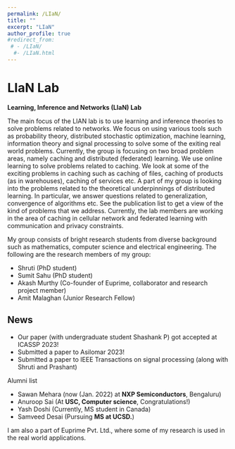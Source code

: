 ```yaml
---
permalink: /LIaN/
title: ""
excerpt: "LIaN"
author_profile: true
#redirect_from: 
 # - /LIaN/
  #- /LIaN.html
---
```

# LIaN Lab

**Learning, Inference and Networks (LIaN) Lab**

The main focus of the LIAN lab is to use learning and inference theories to solve problems related to networks. We focus on using various tools such as probability theory, distributed stochastic optimization, machine learning, information theory and signal processing to solve some of the exiting real world problems. Currently, the group is focusing on two broad problem areas, namely caching and distributed (federated) learning. We use online learning to solve problems related to caching. We look at some of the exciting problems in caching such as caching of files, caching of products (as in warehouses), caching of services etc. A part of my group is looking into the problems related to the theoretical underpinnings of distributed learning. In particular, we answer questions related to generalization, convergence of algorithms etc. See the publication list to get a view of the kind of problems that we address. Currently, the lab members are working in the area of caching in cellular network and federated learning with communication and privacy constraints.

My group consists of bright research students from diverse background such as mathematics, computer science and electrical engineering. The following are the research members of my group:

- Shruti (PhD student)
- Sumit Sahu (PhD student)
- Akash Murthy (Co-founder of Euprime, collaborator and research project member)
- Amit Malaghan (Junior Research Fellow)

## News

- Our paper (with undergraduate student Shashank P) got accepted at ICASSP 2023!
- Submitted a paper to Asilomar 2023!
- Submitted a paper to IEEE Transactions on signal processing (along with Shruti and Prashant)




Alumni list

- Sawan Mehara (now (Jan. 2022) at **NXP Semiconductors**, Bengaluru)
- Anuroop Sai (At **USC, Computer science**, Congratulations!)
- Yash Doshi (Currently, MS student in Canada)
- Samveed Desai (Pursuing **MS at UCSD.**)



I am also a part of Euprime Pvt. Ltd., where some of my research is used in the real world applications.
